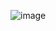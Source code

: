 ![image](https://user-images.githubusercontent.com/33350123/132199030-14744ca3-e6fa-46e8-a24d-7075801b141c.png)
